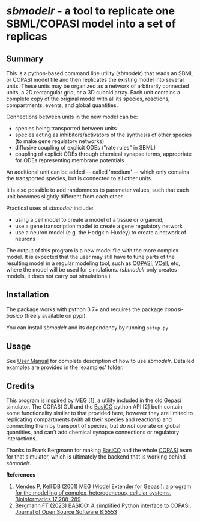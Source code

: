# *sbmodelr* - a tool to replicate one SBML/COPASI model into a set of replicas

## Summary
This is a python-based command line utility (*sbmodelr*) that reads an SBML or COPASI model file and then replicates the existing model into several units. These units may be organized as a network of arbitrarily connected units, a 2D rectangular grid, or a 3D cuboid array. Each unit contains a complete copy of the original model with all its species, reactions, compartments, events, and global quantities.

Connections between units in the new model can be:
 - species being transported between units
 - species acting as inhibitors/activators of the synthesis of other species (to make gene regulatory networks)
 - diffusive coupling of explicit ODEs ("rate rules" in SBML)
 - coupling of explicit ODEs through chemical synapse terms, appropriate for ODEs representing membrane potentials

An additional unit can be added -- called 'medium' -- which only contains the transported species, but is connected to all other units.

It is also possible to add randomness to parameter values, such that each unit becomes slightly different from each other.

Practical uses of *sbmodelr* include:
 - using a cell model to create a model of a tissue or organoid, 
 - use a gene transcription model to create a gene regulatory network
 - use a neuron model (e.g. the Hodgkin-Huxley) to create a network of neurons

The output of this program is a new model file with the more complex model. It is expected that the user may still have to tune parts of the resulting model in a regular modeling tool, such as [COPASI](https://copasi.org), [VCell](https://vcell.org), etc, where the model will be used for simulations. (*sbmodelr* only creates models, it does not carry out simulations.)

## Installation

The package works with python 3.7+ and requires the package *copasi-basico* (freely available on pypi).

You can install *sbmodelr* and its dependency by running `setup.py`.

<!--
Or you could directly install everything you need right from pypi

    pip install sbmodelr

from this git repo:

    pip install git+https://github.com/copasi/model_replicator.git
-->

## Usage

See [User Manual](UserManual.md) for complete description of how to use *sbmodelr*. Detailed examples are provided in the 'examples' folder.

## Credits

This program is inspired by [MEG](http://www.gepasi.org/meg.html) [1], a utility included in the old [Gepasi](http://www.gepasi.org) simulator. The COPASI GUI and the [BasiCO](https://github.com/copasi/basico) python API [2] both contain some functionality similar to that provided here, however they are limited to replicating compartments (with all their species and reactions) and connecting them by transport of species, but *do not* operate on global quantities, and can't add chemical synapse connections or regulatory interactions.

Thanks to Frank Bergmann for making [BasiCO](https://github.com/copasi/basico) and the whole [COPASI](https://copasi.org) team for that simulator, which is ultimately the backend that is working behind *sbmodelr*.

**References**
 1. [Mendes P, Kell DB (2001) MEG (Model Extender for Gepasi): a program for the modelling of complex, heterogeneous, cellular systems. Bioinformatics 17:288–289](https://doi.org/10.1093/bioinformatics/17.3.288)
 2. [Bergmann FT (2023) BASICO: A simplified Python interface to COPASI. Journal of Open Source Software 8:5553](https://doi.org/10.21105/joss.05553)


